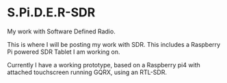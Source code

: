 # S.Pi.D.E.R-SDR
My work with Software Defined Radio.

This is where I will be posting my work with SDR. This includes a Raspberry Pi powered SDR Tablet I am working on.

Currently I have a working prototype, based on a Raspberry pi4 with attached touchscreen running GQRX, using an RTL-SDR.
